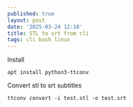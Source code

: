 ```yaml
---
published: true
layout: post
date: '2025-03-24 12:10'
title: STL to srt from cli
tags: cli bash linux 
---
```

Install

    apt install python3-ttconv

Convert stl to srt subtitles

    ttconv convert -i test.stl -o test.srt
